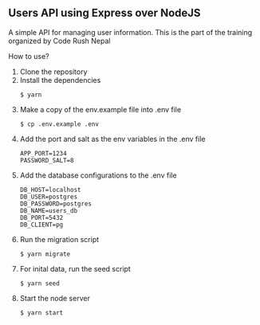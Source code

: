 ## Users API using Express over NodeJS

A simple API for managing user information. This is the part of the training organized by Code Rush Nepal

How to use?

1. Clone the repository
2. Install the dependencies
   ```
   $ yarn
   ```
3. Make a copy of the env.example file into .env file
   ```
   $ cp .env.example .env
   ```
4. Add the port and salt as the env variables in the .env file
   ```
   APP_PORT=1234
   PASSWORD_SALT=8
   ```
5. Add the database configurations to the .env file
   ```
   DB_HOST=localhost
   DB_USER=postgres
   DB_PASSWORD=postgres
   DB_NAME=users_db
   DB_PORT=5432
   DB_CLIENT=pg
   ```
6. Run the migration script
   ```
   $ yarn migrate
   ```
7. For inital data, run the seed script
   ```
   $ yarn seed
   ```
8. Start the node server
   ```
   $ yarn start
   ```
